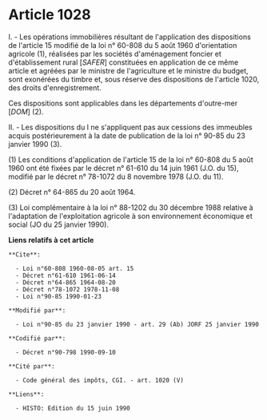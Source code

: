 # Article 1028

I. - Les opérations immobilières résultant de l'application des dispositions de l'article 15 modifié de la loi n° 60-808 du 5
août 1960 d'orientation agricole (1), réalisées par les sociétés d'aménagement foncier et d'établissement rural [*SAFER*]
constituées en application de ce même article et agréées par le ministre de l'agriculture et le ministre du budget, sont
exonérées du timbre et, sous réserve des dispositions de l'article 1020, des droits d'enregistrement.

Ces dispositions sont applicables dans les départements d'outre-mer [*DOM*] (2).

II. - Les dispositions du I ne s'appliquent pas aux cessions des immeubles acquis postérieurement à la date de publication de
la loi n° 90-85 du 23 janvier 1990 (3).

(1) Les conditions d'application de l'article 15 de la loi n° 60-808 du 5 août 1960 ont été fixées par le décret n° 61-610 du
14 juin 1961 (J.O. du 15), modifié par le décret n° 78-1072 du 8 novembre 1978 (J.O. du 11).

(2) Décret n° 64-865 du 20 août 1964.

(3) Loi complémentaire à la loi n° 88-1202 du 30 décembre 1988 relative à l'adaptation de l'exploitation agricole à son
environnement économique et social (JO du 25 janvier 1990).

**Liens relatifs à cet article**

	**Cite**:

	  - Loi n°60-808 1960-08-05 art. 15
	  - Décret n°61-610 1961-06-14
	  - Décret n°64-865 1964-08-20
	  - Décret n°78-1072 1978-11-08
	  - Loi n°90-85 1990-01-23

	**Modifié par**:

	  - Loi n°90-85 du 23 janvier 1990 - art. 29 (Ab) JORF 25 janvier 1990

	**Codifié par**:

	  - Décret n°90-798 1990-09-10

	**Cité par**:

	  - Code général des impôts, CGI. - art. 1020 (V)

	**Liens**:

	  - HISTO: Edition du 15 juin 1990

